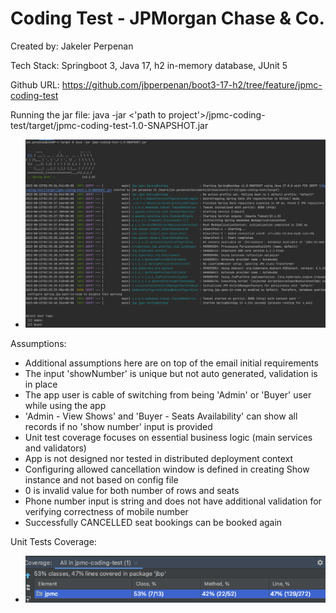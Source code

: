 # Coding Test - JPMorgan Chase & Co.
Created by: Jakeler Perpenan 

Tech Stack: Springboot 3, Java 17, h2 in-memory database, JUnit 5

Github URL: https://github.com/jbperpenan/boot3-17-h2/tree/feature/jpmc-coding-test

Running the jar file: java -jar <'path to project'>/jpmc-coding-test/target/jpmc-coding-test-1.0-SNAPSHOT.jar
   - ![img_1.png](img_1.png)

Assumptions:
- Additional assumptions here are on top of the email initial requirements
- The input 'showNumber' is unique but not auto generated, validation is in place  
- The app user is cable of switching from being 'Admin' or 'Buyer' user while using the app
- 'Admin - View Shows' and 'Buyer - Seats Availability' can show all records if no 'show number' input is provided
- Unit test coverage focuses on essential business logic (main services and validators)
- App is not designed nor tested in distributed deployment context
- Configuring allowed cancellation window is defined in creating Show instance and not based on config file
- 0 is invalid value for both number of rows and seats
- Phone number input is string and does not have additional validation for verifying correctness of mobile number
- Successfully CANCELLED seat bookings can be booked again

Unit Tests Coverage:
   - ![img.png](img.png)